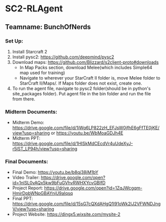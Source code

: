 # SC2-RLAgent
## Teamname: BunchOfNerds
### Set Up:
1. Install Starcraft 2
2. Install pysc2: https://github.com/deepmind/pysc2
3. Download maps: https://github.com/Blizzard/s2client-proto#downloads
    - In Map Packs section, download Melee(which includes Simple64 map used for training)
    - Navigate to wherever your StarCraft II folder is, move Melee folder to StarCraft II/Maps/. If Maps folder does not exist, create one.
4. To run the agent file, navigate to pysc2 folder(should be in python's site_packages folder). Put agent file in the bin folder and run the file from there. 

### Midterm Documents:
- Midterm Demo: https://drive.google.com/file/d/1iWq6LP822zH_EFJsW0jfhE6gFfTE0jKE/view?usp=sharing or https://youtu.be/WbMoaGDJh4E
- Midterm PPT: https://drive.google.com/file/d/1HISkMdCEcdVr4uUdeXyJ-r5lST_LP94h/view?usp=sharing

### Final Documents:
- Final Demo: https://youtu.be/b8qj38jM1bY
- Video Trailer: https://drive.google.com/open?id=1nlSL0vAQx5kw9bFuGVhvRWHXYcvGBIfD
- Project Report: https://drive.google.com/open?id=1ZqJWcgqm-HmirDpbWNpGBAYnjU9aIqsq
- Final PPT: https://drive.google.com/file/d/15sG7cQXdAHgQ1l91oWk2lJ2VFWNDJngV/view?usp=sharing
- Project Website: https://dingx5.wixsite.com/mysite-2
